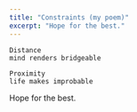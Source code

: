 ```yaml
---
title: "Constraints (my poem)"
excerpt: "Hope for the best."
---
```


```
Distance
mind renders bridgeable

Proximity
life makes improbable
```

Hope for the best.
